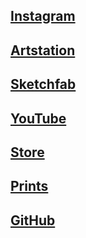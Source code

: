 ## [Instagram](https://www.instagram.com/myhcel/)
## [Artstation](https://www.artstation.com/myhcel)
## [Sketchfab](https://sketchfab.com/MyHCel)
## [YouTube](https://www.youtube.com/channel/UCZHS66fQ6j2w3r3MkeYYZ1Q)
## [Store](https://www.artstation.com/myhcel/store)
## [Prints](https://www.artstation.com/myhcel/prints)
## [GitHub](https://github.com/MyHCel)
